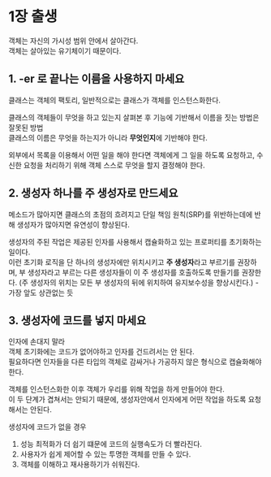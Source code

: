 # 1장 출생

객체는 자신의 가시성 범위 안에서 살아간다.  
객체는 살아있는 유기체이기 때문이다.

## 1. -er 로 끝나는 이름을 사용하지 마세요

클래스는 객체의 팩토리, 일반적으로는 클래스가 객체를 인스턴스화한다.

클래스의 객체들이 무엇을 하고 있는지 살펴본 후 기능에 기반해서 이름을 짓는 방법은 잘못된 방법  
클래스의 이름은 무엇을 하는지가 아니라 **무엇인지**에 기반해야 한다.

외부에서 목록을 이용해서 어떤 일을 해야 한다면 객체에게 그 일을 하도록 요청하고, 수신한 요청을 처리하기 위해 객체 스스로 무엇을 할지 결정해야 한다.

## 2. 생성자 하나를 주 생성자로 만드세요

메소드가 많아지면 클래스의 초점의 흐려지고 단일 책임 원칙(SRP)를 위반하는데에 반해
생성자가 많아지면 유연성이 향상된다.

생성자의 주된 작업은 제공된 인자를 사용해서 캡슐화하고 있는 프로퍼티를 초기화하는 일이다.  
이런 초기화 로직을 단 하나의 생성자에만 위치시키고 **주 생성자**라고 부르기를 권장하며,
부 생성자라고 부르는 다른 생성자들이 이 주 생성자를 호출하도록 만들기를 권장한다.
(주 생성자의 위치는 모든 부 생성자의 뒤에 위치하여 유지보수성을 향상시킨다.) - 가장 앞도 상관없는 듯

## 3. 생성자에 코드를 넣지 마세요

인자에 손대지 말라  
객체 초기화에는 코드가 없어야하고 인자를 건드려서는 안 된다.  
필요하다면 인자들을 다른 타입의 객체로 감싸거나 가공하지 않은 형식으로 캡슐화해야 한다.

객체를 인스턴스화한 이후 객체가 우리를 위해 작업을 하게 만들어야 한다.  
이 두 단계가 겹쳐서는 안되기 때문에, 생성자안에서 인자에게 어떤 작업을 하도록 요청해서는 안된다.

생성자에 코드가 없을 경우  
1. 성능 최적화가 더 쉽기 떄문에 코드의 실행속도가 더 빨라진다.
2. 사용자가 쉽게 제어할 수 있는 투명한 객체를 만들 수 있다.
3. 객체를 이해하고 재사용하기가 쉬워진다.
